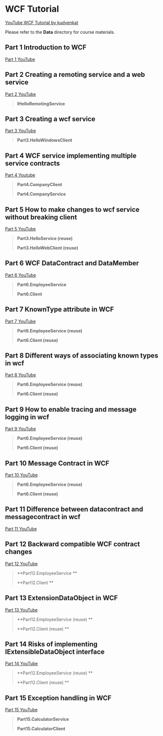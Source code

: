 # WCF Tutorial 
[YouTube WCF Tutorial by kudvenkat](https://www.youtube.com/playlist?list=PL6n9fhu94yhVxEyaRMaMN_-qnDdNVGsL1)

Please refer to the **Data** directory for course materials.



## Part 1 Introduction to WCF

[Part 1 YouTube](https://www.youtube.com/watch?v=QmfPmqMk9Xs&list=PL6n9fhu94yhVxEyaRMaMN_-qnDdNVGsL1&index=1)



## Part 2 Creating a remoting service and a web service

[Part 2 YouTube](https://www.youtube.com/watch?v=3Qt7TTS1u4A&list=PL6n9fhu94yhVxEyaRMaMN_-qnDdNVGsL1&index=2)

> **IHelloRemotingService**

## Part 3 Creating a wcf service

[Part 3 YouTube](https://www.youtube.com/watch?v=UcmD1SfIayM&list=PL6n9fhu94yhVxEyaRMaMN_-qnDdNVGsL1&index=3)

> **Part3.HelloWindowsClient**

## Part 4 WCF service implementing multiple service contracts

[Part 4 Youtube](https://www.youtube.com/watch?v=Pdz3cZKisWg&list=PL6n9fhu94yhVxEyaRMaMN_-qnDdNVGsL1&index=4)

> **Part4.CompanyClient**
>
> **Part4.CompanyService**

## Part 5 How to make changes to wcf service without breaking client

[Part 5 YouTube](https://www.youtube.com/watch?v=Pdz3cZKisWg&list=PL6n9fhu94yhVxEyaRMaMN_-qnDdNVGsL1&index=5)

> **Part3.HelloService (reuse)**
>
> **Part3.HelloWebClient (reuse)**

## Part 6 WCF DataContract and DataMember

[Part 6 YouTube](https://www.youtube.com/watch?v=Pdz3cZKisWg&list=PL6n9fhu94yhVxEyaRMaMN_-qnDdNVGsL1&index=6)

> **Part6.EmployeeService**
>
> **Part6.Client**

## Part 7 KnownType attribute in WCF

[Part 7 YouTube](https://www.youtube.com/watch?v=Pdz3cZKisWg&list=PL6n9fhu94yhVxEyaRMaMN_-qnDdNVGsL1&index=7)

> **Part6.EmployeeService (reuse)**
>
> **Part6.Client (reuse)**

## Part 8 Different ways of associating known types in wcf

[Part 8 YouTube](https://www.youtube.com/watch?v=Pdz3cZKisWg&list=PL6n9fhu94yhVxEyaRMaMN_-qnDdNVGsL1&index=8)

> **Part6.EmployeeService (reuse)**
>
> **Part6.Client (reuse)**

## Part 9 How to enable tracing and message logging in wcf

[Part 9 YouTube](https://www.youtube.com/watch?v=Pdz3cZKisWg&list=PL6n9fhu94yhVxEyaRMaMN_-qnDdNVGsL1&index=9)

>  **Part6.EmployeeService (reuse)**
>
>  **Part6.Client (reuse)**

## Part 10 Message Contract in WCF

[Part 10 YouTube](https://www.youtube.com/watch?v=NXisxtStRNo&list=PL6n9fhu94yhVxEyaRMaMN_-qnDdNVGsL1&index=10)

> **Part6.EmployeeService (reuse)**
>
> **Part6.Client (reuse)**

## Part 11 Difference between datacontract and messagecontract in wcf

[Part 11 YouTube](https://www.youtube.com/watch?v=NXisxtStRNo&list=PL6n9fhu94yhVxEyaRMaMN_-qnDdNVGsL1&index=11)

## Part 12 Backward compatible WCF contract changes

[Part 12 YouTube](https://www.youtube.com/watch?v=rPLkxF_jcD0&list=PL6n9fhu94yhVxEyaRMaMN_-qnDdNVGsL1&index=12)

> **Part12.EmployeeService **
>
> **Part12.Client **

## Part 13 ExtensionDataObject in WCF

[Part 13 YouTube](https://www.youtube.com/watch?v=XSWwZMM_lB4&list=PL6n9fhu94yhVxEyaRMaMN_-qnDdNVGsL1&index=13)

> **Part12.EmployeeService (reuse) **
>
> **Part12.Client (reuse)  **

## Part 14 Risks of implementing IExtensibleDataObject interface

[Part 14 YouTube](https://www.youtube.com/watch?v=EI8ZWezcC8Y&list=PL6n9fhu94yhVxEyaRMaMN_-qnDdNVGsL1&index=14)

> **Part12.EmployeeService (reuse) **
>
> **Part12.Client (reuse) **

## Part 15 Exception handling in WCF

[Part 15 YouTube](https://www.youtube.com/watch?v=EI8ZWezcC8Y&list=PL6n9fhu94yhVxEyaRMaMN_-qnDdNVGsL1&index=15)

> **Part15.CalculatorService** 
>
> **Part15.CalculatorClient**

























